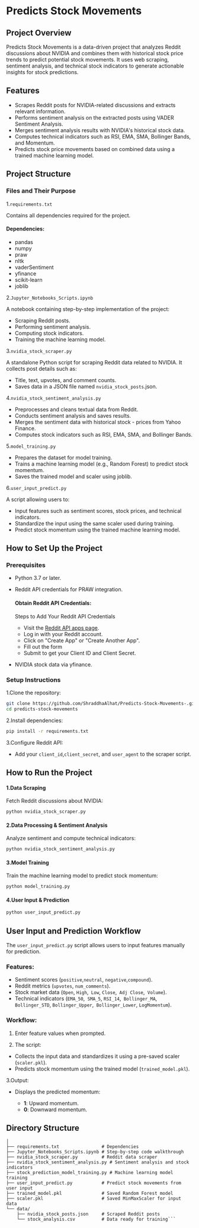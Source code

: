 

#   Predicts Stock Movements
## Project Overview


Predicts Stock Movements is a data-driven project that analyzes Reddit discussions about NVIDIA and combines them with historical stock price trends to predict potential stock movements. It uses web scraping, sentiment analysis, and technical stock indicators to generate actionable insights for stock predictions.


## Features

- Scrapes Reddit posts for NVIDIA-related discussions and extracts relevant information.
- Performs sentiment analysis on the extracted posts using VADER Sentiment Analysis.
- Merges sentiment analysis results with NVIDIA's historical stock data.
- Computes technical indicators such as RSI, EMA, SMA, Bollinger Bands, and Momentum.
- Predicts stock price movements based on combined data using a trained machine learning model.




## Project Structure
### Files and Their Purpose
1.```requirements.txt```

Contains all dependencies required for the project.

#### Dependencies:
- pandas
- numpy
- praw
- nltk
- vaderSentiment
- yfinance
- scikit-learn
- joblib
  
2.```Jupyter_Notebooks_Scripts.ipynb``` 

A notebook containing step-by-step implementation of the project:

- Scraping Reddit posts.
- Performing sentiment analysis.
- Computing stock indicators.
- Training the machine learning model.

3.```nvidia_stock_scraper.py``` 

A standalone Python script for scraping Reddit data related to NVIDIA. It collects post details such as:
- Title, text, upvotes, and comment counts.
- Saves data in a JSON file named ```nvidia_stock_posts```.json.

4.```nvidia_stock_sentiment_analysis.py```
- Preprocesses and cleans textual data from Reddit.
- Conducts sentiment analysis and saves results.
- Merges the sentiment data with historical stock - prices from Yahoo Finance.
- Computes stock indicators such as RSI, EMA, SMA, and Bollinger Bands. 

5.```model_training.py``` 
- Prepares the dataset for model training.
- Trains a machine learning model (e.g., Random Forest) to predict stock momentum.
- Saves the trained model and scaler using joblib.

6.```user_input_predict.py``` 

A script allowing users to:
- Input features such as sentiment scores, stock prices, and technical indicators.
- Standardize the input using the same scaler used during training.
- Predict stock momentum using the trained machine learning model.


## How to Set Up the Project
### Prerequisites

- Python 3.7 or later.
- Reddit API credentials for PRAW integration.
    
    #### Obtain Reddit API Credentials:

    Steps to Add Your Reddit API Credentials
      
    - Visit the [Reddit API apps page](https://www.reddit.com/prefs/apps).
    - Log in with your Reddit account.
    - Click on "Create App" or "Create Another App".
    - Fill out the form
    - Submit to get your Client ID and Client Secret.


- NVIDIA stock data via yfinance.

### Setup Instructions

1.Clone the repository:
```bash
git clone https://github.com/ShraddhaAlhat/Predicts-Stock-Movements-.git
cd predicts-stock-movements
```

2.Install dependencies:
```bash
pip install -r requirements.txt

```
3.Configure Reddit API:

- Add your ```client_id```,```client_secret```, and ```user_agent``` to the scraper script.

## How to Run the Project

#### 1.Data Scraping

Fetch Reddit discussions about NVIDIA:

```bash
python nvidia_stock_scraper.py

```
#### 2.Data Processing & Sentiment Analysis

Analyze sentiment and compute technical indicators:

```bash
python nvidia_stock_sentiment_analysis.py

```
#### 3.Model Training

Train the machine learning model to predict stock momentum:

```bash
python model_training.py

```
#### 4.User Input & Prediction
```bash
python user_input_predict.py

```


## User Input and Prediction Workflow
The ```user_input_predict.py``` script allows users to input features manually for prediction.

### Features:

- Sentiment scores (```positive```,```neutral```, ```negative```,```compound```).
- Reddit metrics (```upvotes```, ```num_comments```).
- Stock market data (```Open```, ```High```,``` Low```, ```Close```,``` Adj Close```,``` Volume```).
- Technical indicators (```EMA_50```,``` SMA_5```, ```RSI_14```,``` Bollinger_MA```, ```Bollinger_STD```, ```Bollinger_Upper```,``` Bollinger_Lower```, ```LogMomentum```).

### Workflow:

1. Enter feature values when prompted.

2. The script:

- Collects the input data and standardizes it using a pre-saved scaler (```scaler.pkl```).
-  Predicts stock momentum using the trained model  (```trained_model.pkl```).

3.Output:

- Displays the predicted momentum:

     - **1**: Upward momentum.
     - **0**: Downward momentum.

## Directory Structure

```predicts-stock-movements/
│
├── requirements.txt                # Dependencies
├── Jupyter_Notebooks_Scripts.ipynb # Step-by-step code walkthrough
├── nvidia_stock_scraper.py         # Reddit data scraper
├── nvidia_stock_sentiment_analysis.py # Sentiment analysis and stock indicators
├── stock_prediction_model_training.py # Machine learning model training
├── user_input_predict.py           # Predict stock movements from user input
├── trained_model.pkl               # Saved Random Forest model
├── scaler.pkl                      # Saved MinMaxScaler for input data
└── data/
    ├── nvidia_stock_posts.json     # Scraped Reddit posts
    └── stock_analysis.csv          # Data ready for training```
